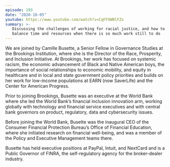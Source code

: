 ```yaml
---
episode: 193
date: "2020-10-05"
youtube: https://www.youtube.com/watch?v=CqFFOWNlFZs
summary: >-
   Discussing the challenges of working for racial justice, and how to
   balance time and resources when there is so much work still to do
---
```

We are joined by Camille Busette, a Senior Fellow in Governance Studies at the
Brookings Institution, where she is the Director of the Race, Prosperity, and
Inclusion Initiative. At Brookings, her work has focused on systemic racism,
the economic advancement of Black and Native American boys, the importance of
social relationships to economic mobility, and equity in healthcare and in
local and state government policy priorities and builds on her work for
low-income populations at EARN (now SaverLife) and the Center for American
Progress.

Prior to joining Brookings, Busette was an executive at the World Bank where
she led the World Bank’s financial inclusion innovation arm, working globally
with technology and financial service executives and with central bank
governors on product, regulatory, data and cybersecurity issues.

Before joining the World Bank, Busette was the inaugural CEO of the Consumer
Financial Protection Bureau’s Office of Financial Education, where she
initiated research on financial well-being, and was a member of the Policy and
Executive Management teams there.

Busette has held executive positions at PayPal, Intuit, and NextCard and is a
Public Governor of FINRA, the self-regulatory agency for the broker-dealer
industry.
